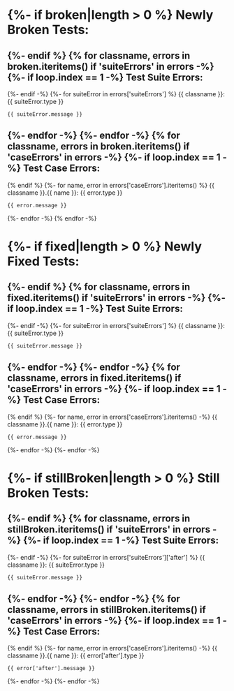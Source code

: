 {%- if broken|length > 0 %}
Newly Broken Tests:
=================
{%- endif %}
{% for classname, errors in broken.iteritems() if 'suiteErrors' in errors -%}
  {%- if loop.index == 1 -%}
Test Suite Errors:
-----------------
  {%- endif -%}
  {%- for suiteError in errors['suiteErrors'] %}
{{ classname }}: {{ suiteError.type }}
```
{{ suiteError.message }}
```
  {%- endfor -%}
{%- endfor -%}
{% for classname, errors in broken.iteritems() if 'caseErrors' in errors -%}
  {%- if loop.index == 1 -%}
Test Case Errors:
-----------------
  {% endif %}
  {%- for name, error in errors['caseErrors'].iteritems() %}
{{ classname }}.{{ name }}: {{ error.type }}
```
{{ error.message }}
```
  {%- endfor -%}
{% endfor -%}

{%- if fixed|length > 0 %}
Newly Fixed Tests:
=================
{%- endif %}
{% for classname, errors in fixed.iteritems() if 'suiteErrors' in errors -%}
  {%- if loop.index == 1 -%}
Test Suite Errors:
-----------------
  {%- endif -%}
  {%- for suiteError in errors['suiteErrors'] %}
{{ classname }}: {{ suiteError.type }}
```
{{ suiteError.message }}
```
  {%- endfor -%}
{%- endfor -%}
{% for classname, errors in fixed.iteritems() if 'caseErrors' in errors -%}
  {%- if loop.index == 1 -%}
Test Case Errors:
-----------------
  {% endif %}
  {%- for name, error in errors['caseErrors'].iteritems() -%}
{{ classname }}.{{ name }}: {{ error.type }}
```
{{ error.message }}
```
  {%- endfor -%}
{%- endfor -%}

{%- if stillBroken|length > 0 %}
Still Broken Tests:
===================
{%- endif %}
{% for classname, errors in stillBroken.iteritems() if 'suiteErrors' in errors -%}
  {%- if loop.index == 1 -%}
Test Suite Errors:
-----------------
  {%- endif -%}
  {%- for suiteError in errors['suiteErrors']['after'] %}
{{ classname }}: {{ suiteError.type }}
```
{{ suiteError.message }}
```
  {%- endfor -%}
{%- endfor -%}
{% for classname, errors in stillBroken.iteritems() if 'caseErrors' in errors -%}
  {%- if loop.index == 1 -%}
Test Case Errors:
-----------------
  {% endif %}
  {%- for name, error in errors['caseErrors'].iteritems() -%}
{{ classname }}.{{ name }}: {{ error['after'].type }}
```
{{ error['after'].message }}
```
  {%- endfor -%}
{%- endfor -%}

